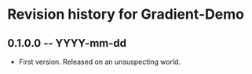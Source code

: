 # Revision history for Gradient-Demo

## 0.1.0.0 -- YYYY-mm-dd

* First version. Released on an unsuspecting world.
